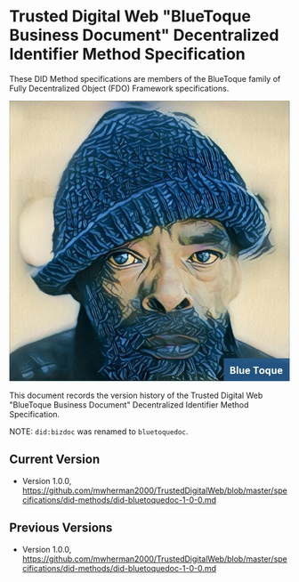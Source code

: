 # Trusted Digital Web "BlueToque Business Document" Decentralized Identifier Method Specification

These DID Method specifications are members of the BlueToque family of Fully Decentralized Object (FDO) Framework specifications.

![Blue Toque](images/bluetoquelogo2.jpg)

This document records the version history of the Trusted Digital Web "BlueToque Business Document" Decentralized Identifier Method Specification.

NOTE: `did:bizdoc` was renamed to `bluetoquedoc`.

## Current Version

- Version 1.0.0, https://github.com/mwherman2000/TrustedDigitalWeb/blob/master/specifications/did-methods/did-bluetoquedoc-1-0-0.md

## Previous Versions

- Version 1.0.0, https://github.com/mwherman2000/TrustedDigitalWeb/blob/master/specifications/did-methods/did-bluetoquedoc-1-0-0.md

